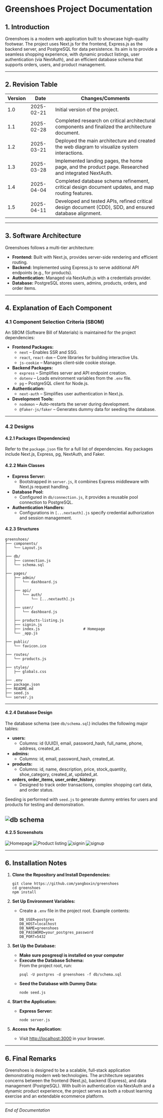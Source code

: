 # Greenshoes Project Documentation

## 1. Introduction

Greenshoes is a modern web application built to showcase high-quality footwear. The project uses Next.js for the frontend, Express.js as the backend server, and PostgreSQL for data persistence. Its aim is to provide a seamless shopping experience, with dynamic product listings, user authentication (via NextAuth), and an efficient database schema that supports orders, users, and product management.

---

## 2. Revision Table

| Version | Date        | Changes/Comments                                                                                     |
|---------|-------------|------------------------------------------------------------------------------------------------------|
| 1.0     | 2025-02-21  | Initial version of the project.                                                                     |
| 1.1     | 2025-02-28  | Completed research on critical architectural components and finalized the architecture document.     |
| 1.2     | 2025-03-21  | Deployed the main architecture and created the web diagram to visualize system interactions.         |
| 1.3     | 2025-03-28  | Implemented landing pages, the home page, and the product page. Researched and integrated NextAuth. |
| 1.4     | 2025-04-04  | Completed database schema refinement, critical design document updates, and map routing features.    |
| 1.5     | 2025-04-11  | Developed and tested APIs, refined critical design document (CDD), SDD, and ensured database alignment. |


---

## 3. Software Architecture

Greenshoes follows a multi-tier architecture:
- **Frontend:** Built with Next.js, provides server-side rendering and efficient routing.
- **Backend:** Implemented using Express.js to serve additional API endpoints (e.g., for products).
- **Authentication:** Managed via NextAuth.js with a credentials provider.
- **Database:** PostgreSQL stores users, admins, products, orders, and order items.

---
## 4. Explanation of Each Component
### 4.1 Component Selection Criteria (SBOM)

An SBOM (Software Bill of Materials) is maintained for the project dependencies:
- **Frontend Packages:**  
  - `next` – Enables SSR and SSG.
  - `react`, `react-dom` – Core libraries for building interactive UIs.
  - `js-cookie` – Manages client‑side cookie storage.
- **Backend Packages:**  
  - `express` – Simplifies server and API endpoint creation.
  - `dotenv` – Loads environment variables from the `.env` file.
  - `pg` – PostgreSQL client for Node.js.
- **Authentication:**  
  - `next-auth` – Simplifies user authentication in Next.js.
- **Development Tools:**  
  - `nodemon` – Auto-restarts the server during development.
  - `@faker-js/faker` – Generates dummy data for seeding the database.
---
### 4.2 Designs

#### 4.2.1 Packages (Dependencies)
Refer to the `package.json` file for a full list of dependencies. Key packages include Next.js, Express, pg, NextAuth, and Faker.

#### 4.2.2 Main Classes
- **Express Server:**  
  - Bootstrapped in `server.js`, it combines Express middleware with Next.js request handling.
- **Database Pool:**  
  - Configured in `db/connection.js`, it provides a reusable pool connection to PostgreSQL.
- **Authentication Handlers:**  
  - Configurations in `[...nextauth].js` specify credential authorization and session management.

#### 4.2.3 Structures
```
greenshoes/
├── components/                     
│   └── Layout.js                   
│
├── db/                            
│   ├── connection.js               
│   └── schema.sql                  
│
├── pages/                          
│   ├── admin/                     
│   │   └── dashboard.js            
│   │
│   ├── api/                       
│   │   └── auth/                   
│   │       └── [...nextauth].js   
│   │
│   ├── user/                       
│   │   └── dashboard.js            
│   │
│   ├── products-listing.js        
│   ├── signin.js                   
│   ├── index.js                    # Homepage
│   └── _app.js                     
│
├── public/                         
│   └── favicon.ico                 
│
├── routes/                         
│   └── products.js                
│
├── styles/                        
│   ├── globals.css                        
│
├── .env                           
├── package.json                   
├── README.md                      
├── seed.js                                      
└── server.js  
```
---
#### 4.2.4 Database Design

The database schema (see `db/schema.sql`) includes the following major tables:
- **users:**  
  - Columns: id (UUID), email, password_hash, full_name, phone, address, created_at.
- **admins:**  
  - Columns: id, email, password_hash, created_at.
- **products:**  
  - Columns: id, name, description, price, stock_quantity, shoe_category, created_at, updated_at.
- **orders, order_items, user_order_history:**  
  - Designed to track order transactions, complex shopping cart data, and order status.

Seeding is performed with `seed.js` to generate dummy entries for users and products for testing and demonstration.

![db schema](image.png)
---

#### 4.2.5 Screenshots

![Homepage](image-1.png)
![Product listing](image-2.png)
![signin](image-3.png)
![signup](image-4.png)

---

## 6. Installation Notes

1. **Clone the Repository and Install Dependencies:**
   ```
   git clone https://github.com/yangboxin/greenshoes
   cd greenshoes
   npm install
   ```

2. **Set Up Environment Variables:**
   - Create a `.env` file in the project root. Example contents:
     ```
     DB_USER=postgres
     DB_HOST=localhost
     DB_NAME=greenshoes
     DB_PASSWORD=your_postgres_password
     DB_PORT=5432
     ```

3. **Set Up the Database:**
   - **Make sure posgresql is installed on your computer**
   - **Execute the Database Schema:**  
     From the project root, run:
     ```
     psql -U postgres -d greenshoes -f db/schema.sql
     ```
   - **Seed the Database with Dummy Data:**
     ```
     node seed.js
     ```

4. **Start the Application:**
   - **Express Server:**  
     ```
     node server.js
     ```

5. **Access the Application:**
   - Visit [http://localhost:3000](http://localhost:3000) in your browser.

---

## 6. Final Remarks

Greenshoes is designed to be a scalable, full‑stack application demonstrating modern web technologies. The architecture separates concerns between the frontend (Next.js), backend (Express), and data management (PostgreSQL). With built‑in authentication via NextAuth and a dynamic product experience, the project serves as both a robust learning exercise and an extendable ecommerce platform.


---

*End of Documentation*